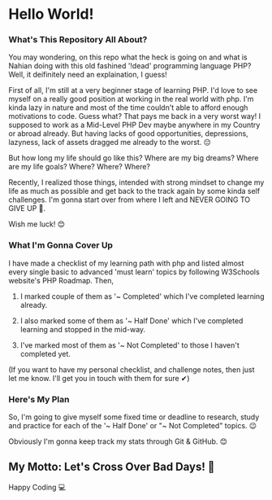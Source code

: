 # Hello World!

### What's This Repository All About?

You may wondering, on this repo what the heck is going on and what is Nahian doing with this old fashined '!dead' programming language PHP?
Well, it deifinitely need an explaination, I guess!

First of all, I'm still at a very beginner stage of learning PHP. I'd love to see myself on a really good position at working in the real world with php. I'm kinda lazy in nature and most of the time couldn't able to afford enough motivations to code. Guess what? That pays me back in a very worst way! I supposed to work as a Mid-Level PHP Dev maybe anywhere in my Country or abroad already. But having lacks of good opportunities, depressions, lazyness, lack of assets dragged me already to the worst. 😔

But how long my life should go like this? Where are my big dreams? Where are my life goals? Where? Where? Where?

Recently, I realized those things, intended with strong mindset to change my life as much as possible and get back to the track again by some kinda self challenges. I'm gonna start over from where I left and NEVER GOING TO GIVE UP 💪.

Wish me luck! 😊

### What I'm Gonna Cover Up

I have made a checklist of my learning path with php and listed almost every single basic to advanced 'must learn' topics by following W3Schools website's PHP Roadmap. Then,

1. I marked couple of them as '~ Completed' which I've completed learning already.

2. I also marked some of them as '~ Half Done' which I've completed learning and stopped in the mid-way.

3. I've marked most of them as '~ Not Completed' to those I haven't completed yet.

(If you want to have my personal checklist, and challenge notes, then just let me know. I'll get you in touch with them for sure ✔)

### Here's My Plan

So, I'm going to give myself some fixed time or deadline to research, study and practice for each of the '~ Half Done' or "~ Not Completed" topics. 😉

Obviously I'm gonna keep track my stats through Git & GitHub. 😊

## My Motto: Let's Cross Over Bad Days! 🥳

Happy Coding 💻
